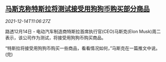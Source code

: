 <!--1639481462000-->
[马斯克称特斯拉将测试接受用狗狗币购买部分商品](https://cn.reuters.com/article/tesla-testing-dogecoin-payment-1214-tues-idCNKBS2IT0X5)
------

<div><i>2021-12-14T11:06:27Z</i></div><p>路透12月14日 - 电动汽车制造商特斯拉首席执行官(CEO)马斯克(Elon Musk)周二表示，该公司作为测试，将接受用狗狗币购买商品。</p><p>“特斯拉将接受用狗狗币购买一些商品，看看情况如何，”马斯克在一篇推文中说。(完)</p>
